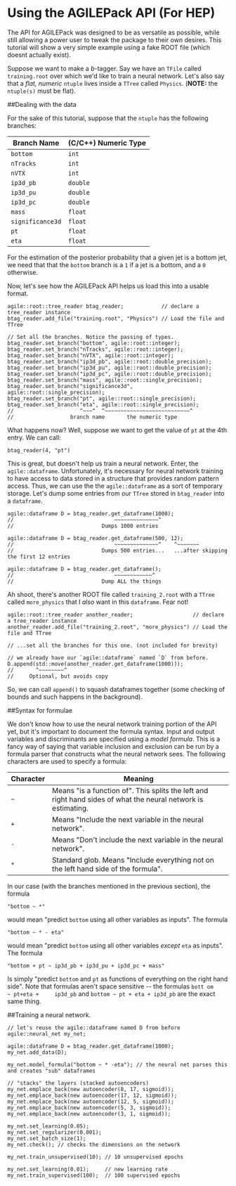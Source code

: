 Using the AGILEPack API (For HEP)
===========

The API for AGILEPack was designed to be as versatile as possible, while still allowing a power user to tweak the package to their own desires. This tutorial will show a very simple example using a fake ROOT file (which doesnt actually exist).

Suppose we want to make a *b*-tagger. Say we have an `TFile` called `training.root` over which we'd like to train a neural network. Let's also say that a *flat, numeric* `ntuple` lives inside a `TTree` called `Physics`. (**NOTE:** the `ntuple(s)` must be flat).

##Dealing with the data

For the sake of this tutorial, suppose that the `ntuple` has the following branches:

| Branch Name | (C/C++) Numeric Type |
|-------------|--------------------------|
| `bottom`| `int` |
| `nTracks`| `int` |
| `nVTX`| `int` |
| `ip3d_pb`| `double` |
| `ip3d_pu`| `double` |
| `ip3d_pc`| `double` |
| `mass`| `float` |
| `significance3d`| `float` |
| `pt`| `float` |
| `eta`| `float` |

For the estimation of the posterior probability that a given jet is a bottom jet, we need that that the `bottom` branch is a `1` if a jet is a bottom, and a `0` otherwise.

Now, let's see how the AGILEPack API helps us load this into a usable format.

```
agile::root::tree_reader btag_reader;            // declare a tree_reader instance
btag_reader.add_file("training.root", "Physics") // Load the file and TTree

// Set all the branches. Notice the passing of types.
btag_reader.set_branch("bottom", agile::root::integer);
btag_reader.set_branch("nTracks", agile::root::integer);
btag_reader.set_branch("nVTX", agile::root::integer);
btag_reader.set_branch("ip3d_pb", agile::root::double_precision);
btag_reader.set_branch("ip3d_pu", agile::root::double_precision);
btag_reader.set_branch("ip3d_pc", agile::root::double_precision);
btag_reader.set_branch("mass", agile::root::single_precision);
btag_reader.set_branch("significance3d", agile::root::single_precision);
btag_reader.set_branch("pt", agile::root::single_precision);
btag_reader.set_branch("eta", agile::root::single_precision);
//                     ^~~~^  ^~~~~~~~~~~~~~~~~~~~~~~~~~~~^  
//                  branch name       the numeric type
```

What happens now? Well, suppose we want to get the value of `pt` at the 4th entry. We can call:

```
btag_reader(4, "pt")
```

This is great, but doesn't help us train a neural network. Enter, the `agile::dataframe`. Unfortunately, it's necessary for neural network training to have access to data stored in a structure that provides random pattern access. Thus, we can use the the `agile::dataframe` as a sort of temporary storage. Let's dump some entries from our `TTree` stored in `btag_reader` into a `dataframe`.

```
agile::dataframe D = btag_reader.get_dataframe(1000);
//                                ~~~~~~~~~~~~~~^
//                            Dumps 1000 entries

agile::dataframe D = btag_reader.get_dataframe(500, 12);
//                                ~~~~~~~~~~~~~~^    ^~~~~~~~
//                            Dumps 500 entries...   ...after skipping the first 12 entries

agile::dataframe D = btag_reader.get_dataframe();
//                                ~~~~~~~~~~~~^
//                            Dump ALL the things
```

Ah shoot, there's another ROOT file called `training_2.root` with a `TTree` called `more_physics` that I *also* want in this `dataframe`. Fear not!

```
agile::root::tree_reader another_reader;                   // declare a tree_reader instance
another_reader.add_file("training_2.root", "more_physics") // Load the file and TTree

// ...set all the branches for this one. (not included for brevity)

// we already have our `agile::dataframe` named `D` from before.
D.append(std::move(another_reader.get_dataframe(1000)));
//       ^~~~~~~~~^
//     Optional, but avoids copy

```

So, we can call `append()` to squash dataframes together (some checking of bounds and such happens in the background).

##Syntax for formulae

We don't know how to use the neural network training portion of the API yet, but it's important to document the formula syntax. Input and output variables and discriminants are specified using a *model formula*. This is a fancy way of saying that variable inclusion and exclusion can be 
run by a formula parser that constructs what the neural network sees. The following characters are used to specify a formula:

| Character | Meaning |
|-----------|---------|
| `~` | Means "is a function of". This splits the left and right hand sides of what the neural network is estimating.|
| `+` | Means "Include the next variable in the neural network".|
| `-` | Means "Don't include the next variable in the neural network".|
| `*` | Standard glob. Means "Include everything not on the left hand side of the formula".|

In our case (with the branches mentioned in the previous section), the formula 
```
"bottom ~ *"
``` 
would mean "predict `bottom` using all other variables as inputs". The formula 
```
"bottom ~ * - eta"
``` 
would mean "predict `bottom` using all other variables *except* `eta` as inputs". The formula 
```
"bottom + pt ~ ip3d_pb + ip3d_pu + ip3d_pc + mass"
``` 
Is simply "predict `bottom` and `pt` as functions of everything on the right hand side". Note that formulas aren't space sensitive -- the formulas `bott om    ~ pt+eta +     ip3d_pb` and `bottom ~ pt + eta + ip3d_pb` are the exact same thing.


##Training a neural network.

```
// let's reuse the agile::dataframe named D from before
agile::neural_net my_net;

agile::dataframe D = btag_reader.get_dataframe(1000);
my_net.add_data(D);

my_net.model_formula("bottom ~ * -eta"); // the neural net parses this and creates "sub" dataframes

// "stacks" the layers (stacked autoencoders)
my_net.emplace_back(new autoencoder(8, 17, sigmoid));
my_net.emplace_back(new autoencoder(17, 12, sigmoid)); 
my_net.emplace_back(new autoencoder(12, 5, sigmoid)); 
my_net.emplace_back(new autoencoder(5, 3, sigmoid)); 
my_net.emplace_back(new autoencoder(3, 1, sigmoid)); 

my_net.set_learning(0.05);
my_net.set_regularizer(0.001);
my_net.set_batch_size(1);
my_net.check(); // checks the dimensions on the network

my_net.train_unsupervised(10); // 10 unsupervised epochs

my_net.set_learning(0.01);     // new learning rate
my_net.train_supervised(100);  // 100 supervised epochs
```









